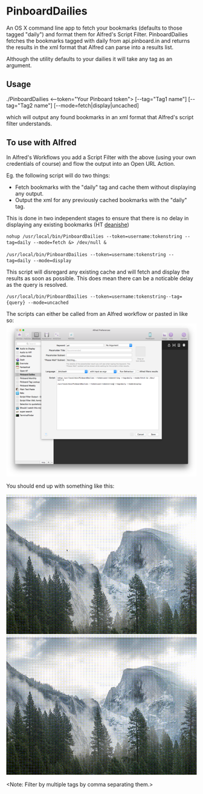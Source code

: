 PinboardDailies
===============

An OS X command line app to fetch your bookmarks (defaults to those tagged "daily") and format them for Alfred's Script Filter.
PinboardDailies fetches the bookmarks tagged with daily from api.pinboard.in and returns the results 
in the xml format that Alfred can parse into a results list. 

Although the utility defaults to your dailies it will take any tag as an argument.

## Usage

./PinboardDailies <--token="Your Pinboard token"> [--tag="Tag1 name"] [--tag="Tag2 name"] [--mode=fetch|display|uncached] 

which will output any found bookmarks in an xml format that Alfred's script filter understands.

## To use with Alfred
In Alfred's Workflows you add a Script Filter with the above (using your own credentials of course) 
and flow the output into an Open URL Action.


Eg. the following script will do two things:
* Fetch bookmarks with the "daily" tag and cache them without displaying any output.
* Output the xml for any previously cached bookmarks with the "daily" tag. 

This is done in two independent stages to ensure that there is no delay in displaying any existing bookmarks (HT [deanishe](https://github.com/deanishe))

```
nohup /usr/local/bin/PinboardDailies --token=username:tokenstring --tag=daily --mode=fetch &> /dev/null &

/usr/local/bin/PinboardDailies --token=username:tokenstring --tag=daily --mode=display
```

This script will disregard any existing cache and will fetch and display the results as soon as possible. This does mean there can be a noticable delay as the query is resolved.

```
/usr/local/bin/PinboardDailies --token=username:tokenstring--tag={query} --mode=uncached
```
The scripts can either be called from an Alfred workflow or pasted in like so:
![](alfredScript.png?raw=true "Screenshot of Alfred Script.")

You should end up with something like this:

![](ShowPD.gif?raw=true "Screenshot of Alfred showing Pinboard Dailies.")
![](ShowPB.gif?raw=true "Screenshot of Alfred showing Pinboard tag search.")

<Note: Filter by multiple tags by comma separating them.>
